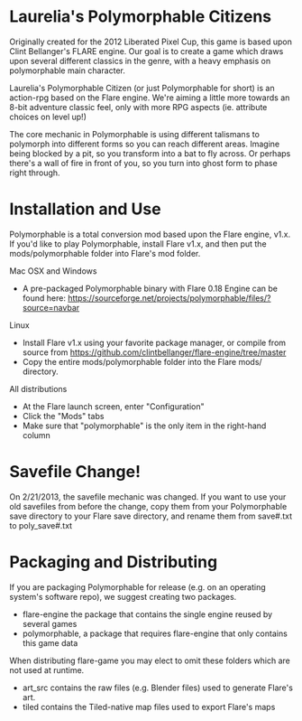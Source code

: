 Laurelia's Polymorphable Citizens
=================================

Originally created for the 2012 Liberated Pixel Cup, this game is based upon Clint Bellanger's FLARE engine.  Our goal is to create a game which draws upon several different classics in the genre, with a heavy emphasis on polymorphable main character.

Laurelia's Polymorphable Citizen (or just Polymorphable for short) is an action-rpg based on the Flare engine. We're aiming a little more towards an 8-bit adventure classic feel, only with more RPG aspects (ie. attribute choices on level up!)

The core mechanic in Polymorphable is using different talismans to polymorph into different forms so you can reach different areas. Imagine being blocked by a pit, so you transform into a bat to fly across. Or perhaps there's a wall of fire in front of you, so you turn into ghost form to phase right through.

Installation and Use
====================

Polymorphable is a total conversion mod based upon the Flare engine, v1.x.  If you'd like to play Polymorphable, install Flare v1.x, and then put the mods/polymorphable folder into Flare's mod folder.

Mac OSX and Windows
- A pre-packaged Polymorphable binary with Flare 0.18 Engine can be found here: https://sourceforge.net/projects/polymorphable/files/?source=navbar

Linux
- Install Flare v1.x using your favorite package manager, or compile from source from https://github.com/clintbellanger/flare-engine/tree/master
- Copy the entire mods/polymorphable folder into the Flare mods/ directory.

All distributions
- At the Flare launch screen, enter "Configuration"
- Click the "Mods" tabs
- Make sure that "polymorphable" is the only item in the right-hand column

Savefile Change!
================

On 2/21/2013, the savefile mechanic was changed.  If you want to use your old savefiles from before the change, copy them from your Polymorphable save directory to your Flare save directory, and rename them from save#.txt to poly_save#.txt

Packaging and Distributing
==========================

If you are packaging Polymorphable for release (e.g. on an operating system's software repo), we suggest creating two packages.

* flare-engine the package that contains the single engine reused by several games
* polymorphable, a package that requires flare-engine that only contains this game data

When distributing flare-game you may elect to omit these folders which are not used at runtime.

* art_src contains the raw files (e.g. Blender files) used to generate Flare's art.
* tiled contains the Tiled-native map files used to export Flare's maps
